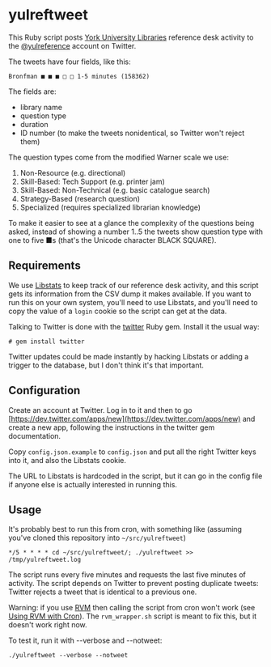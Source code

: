 yulreftweet
===========

This Ruby script posts [York University Libraries](http://www.library.yorku.ca/) reference desk activity to the [@yulreference](https://twitter.com/yulreference) account on Twitter.

The tweets have four fields, like this:

    Bronfman ■ ■ ■ □ □ 1-5 minutes (158362)

The fields are:

* library name
* question type
* duration
* ID number (to make the tweets nonidentical, so Twitter won't reject them)

The question types come from the modified Warner scale we use:

1. Non-Resource (e.g. directional)
2. Skill-Based: Tech Support (e.g. printer jam)
3. Skill-Based: Non-Technical (e.g. basic catalogue search)
4. Strategy-Based (research question)
5. Specialized (requires specialized librarian knowledge)

To make it easier to see at a glance the complexity of the questions being asked, instead of showing a number 1..5 the tweets show question type with one to five ■s (that's the Unicode character BLACK SQUARE).

## Requirements

We use [Libstats](https://code.google.com/p/libstats/) to keep track of our reference desk activity, and this script gets its information from the CSV dump it makes available.  If you want to run this on your own system, you'll need to use Libstats, and you'll need to copy the value of a `login` cookie so the script can get at the data.

Talking to Twitter is done with the [twitter](http://sferik.github.io/twitter/) Ruby gem.  Install it the usual way:

    # gem install twitter

Twitter updates could be made instantly by hacking Libstats or adding a trigger to the database, but I don't think it's that important.

## Configuration

Create an account at Twitter.  Log in to it and then to go [https://dev.twitter.com/apps/new](https://dev.twitter.com/apps/new) and create a new app, following the instructions in the twitter gem documentation.

Copy `config.json.example` to `config.json` and put all the right Twitter keys into it, and also the Libstats cookie.

The URL to Libstats is hardcoded in the script, but it can go in the config file if anyone else is actually interested in running this.

## Usage

It's probably best to run this from cron, with something like (assuming you've cloned this repository into `~/src/yulreftweet`)

    */5 * * * * cd ~/src/yulreftweet/; ./yulreftweet >> /tmp/yulreftweet.log

The script runs every five minutes and requests the last five minutes of activity. The script depends on Twitter to prevent posting duplicate tweets: Twitter rejects a tweet that is identical to a previous one.

Warning: if you use [RVM](http://rvm.io/) then calling the script from cron won't work (see [Using RVM with Cron](https://rvm.io/integration/cron)). The `rvm_wrapper.sh` script is meant to fix this, but it doesn't work right now.

To test it, run it with --verbose and --notweet:

    ./yulreftweet --verbose --notweet



